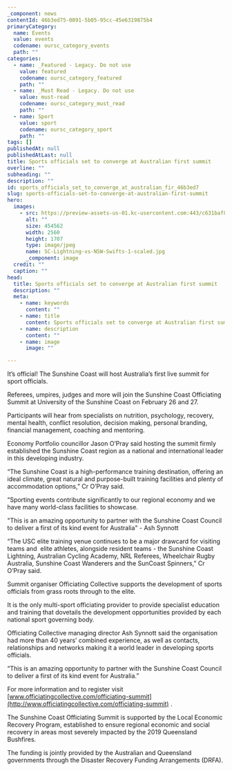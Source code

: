 ```yaml
---
_component: news
contentId: 46b3ed75-0891-5b05-95cc-45e6319875b4
primaryCategory:
  name: Events
  value: events
  codename: oursc_category_events
  path: ""
categories:
  - name: _Featured - Legacy. Do not use
    value: featured
    codename: oursc_category_featured
    path: ""
  - name: _Must Read - Legacy. Do not use
    value: must-read
    codename: oursc_category_must_read
    path: ""
  - name: Sport
    value: sport
    codename: oursc_category_sport
    path: ""
tags: []
publishedAt: null
publishedAtLast: null
title: Sports officials set to converge at Australian first summit
overline: ""
subheading: ""
description: ""
id: sports_officials_set_to_converge_at_australian_fir_46b3ed7
slug: sports-officials-set-to-converge-at-australian-first-summit
hero:
  images:
    - src: https://preview-assets-us-01.kc-usercontent.com:443/c631baf8-1b46-001f-580c-d0001b68b4a8/d8b72c73-3d14-4f57-99e2-3d1e78c239e1/SC-Lightning-vs-NSW-Swifts-1-scaled.jpg
      alt: ""
      size: 454562
      width: 2560
      height: 1707
      type: image/jpeg
      name: SC-Lightning-vs-NSW-Swifts-1-scaled.jpg
      _component: image
  credit: ""
  caption: ""
head:
  title: Sports officials set to converge at Australian first summit
  description: ""
  meta:
    - name: keywords
      content: ""
    - name: title
      content: Sports officials set to converge at Australian first summit
    - name: description
      content: ""
    - name: image
      image: ""

---
```

It’s official! The Sunshine Coast will host Australia’s first live summit for sport officials.

Referees, umpires, judges and more will join the Sunshine Coast Officiating Summit at University of the Sunshine Coast on February 26 and 27.

Participants will hear from specialists on nutrition, psychology, recovery, mental health, conflict resolution, decision making, personal branding, financial management, coaching and mentoring.

Economy Portfolio councillor Jason O’Pray said hosting the summit firmly established the Sunshine Coast region as a national and international leader in this developing industry.

“The Sunshine Coast is a high-performance training destination, offering an ideal climate, great natural and purpose-built training facilities and plenty of accommodation options,” Cr O’Pray said.

“Sporting events contribute significantly to our regional economy and we have many world-class facilities to showcase.

"This is an amazing opportunity to partner with the Sunshine Coast Council to deliver a first of its kind event for Australia" - Ash Synnott

“The USC elite training venue continues to be a major drawcard for visiting teams and  elite athletes, alongside resident teams - the Sunshine Coast Lightning, Australian Cycling Academy, NRL Referees, Wheelchair Rugby Australia, Sunshine Coast Wanderers and the SunCoast Spinners,” Cr O’Pray said.

Summit organiser Officiating Collective supports the development of sports officials from grass roots through to the elite.

It is the only multi-sport officiating provider to provide specialist education and training that dovetails the development opportunities provided by each national sport governing body.

Officiating Collective managing director Ash Synnott said the organisation had more than 40 years’ combined experience, as well as contacts, relationships and networks making it a world leader in developing sports officials.

“This is an amazing opportunity to partner with the Sunshine Coast Council to deliver a first of its kind event for Australia.”

For more information and to register visit [www.officiatingcollective.com/officiating-summit](http://www.officiatingcollective.com/officiating-summit)
.

The Sunshine Coast Officiating Summit is supported by the Local Economic Recovery Program, established to ensure regional economic and social recovery in areas most severely impacted by the 2019 Queensland Bushfires.

The funding is jointly provided by the Australian and Queensland governments through the Disaster Recovery Funding Arrangements (DRFA).

